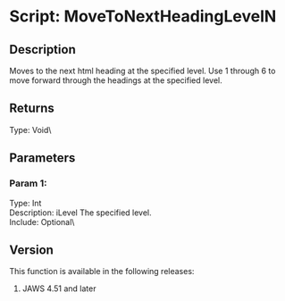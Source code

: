 # Script: MoveToNextHeadingLevelN

## Description

Moves to the next html heading at the specified level. Use 1 through 6
to move forward through the headings at the specified level.

## Returns

Type: Void\

## Parameters

### Param 1:

Type: Int\
Description: iLevel The specified level.\
Include: Optional\

## Version

This function is available in the following releases:

1.  JAWS 4.51 and later
